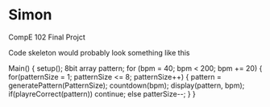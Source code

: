 Simon
=====

CompE 102 Final Projct

Code skeleton would probably look something like this

Main()
{
  setup();
  8bit array pattern;
  for (bpm = 40; bpm < 200; bpm += 20)
  {
    for(patternSize = 1; patternSize <= 8; patternSize++)
    {
      pattern = generatePattern(PatternSize);
      countdown(bpm);
      display(pattern, bpm);
      if(playreCorrect(pattern))
        continue;
      else
        patterSize--;
  }
}